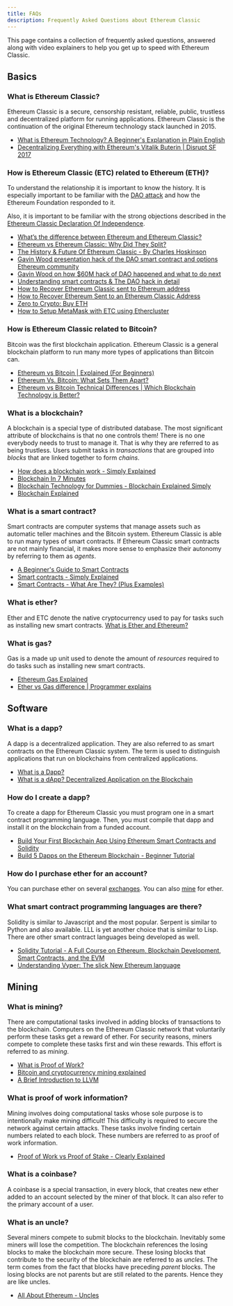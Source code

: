 ```yaml
---
title: FAQs
description: Frequently Asked Questions about Ethereum Classic
---
```


This page contains a collection of frequently asked questions, answered along with video explainers to help you get up to speed with Ethereum Classic.

## Basics

### What is Ethereum Classic?

Ethereum Classic is a secure, censorship resistant, reliable, public, trustless and decentralized platform for running applications. Ethereum Classic is the continuation of the original Ethereum technology stack launched in 2015.

- [What is Ethereum Technology? A Beginner's Explanation in Plain English](https://youtu.be/jxLkbJozKbY)
- [Decentralizing Everything with Ethereum's Vitalik Buterin | Disrupt SF 2017](https://youtu.be/WSN5BaCzsbo)

### How is Ethereum Classic (ETC) related to Ethereum (ETH)?

To understand the relationship it is important to know the history. It is especially important to be familiar with the [DAO attack](http://www.coindesk.com/understanding-dao-hack-journalists) and how the Ethereum Foundation responded to it.

Also, it is important to be familiar with the strong objections described in the [Ethereum Classic Declaration Of Independence](/blog/2016-08-13-declaration-of-independence).

- [What’s the difference between Ethereum and Ethereum Classic?](https://youtu.be/EaC6YwO_H0U)
- [Ethereum vs Ethereum Classic: Why Did They Split?](https://youtu.be/IOuEgLKqqjE)
- [The History & Future Of Ethereum Classic - By Charles Hoskinson](https://youtu.be/SQZB3pAhjP4)
- [Gavin Wood presentation hack of the DAO smart contract and options Ethereum community](https://youtu.be/KaOGtH7J0WE)
- [Gavin Wood on how $60M hack of DAO happened and what to do next](https://youtu.be/JzCGRtGyxvY)
- [Understanding smart contracts & The DAO hack in detail](https://youtu.be/AfyB1VlnLNU)
- [How to Recover Ethereum Classic sent to Ethereum address](https://medium.com/@nesterenkoi565/how-to-recover-ethereum-classic-sent-to-ethereum-address-691aca046f3e)
- [How to Recover Ethereum Sent to an Ethereum Classic Address](https://medium.com/@nesterenkoi565/how-to-recover-ethereum-sent-to-an-ethereum-classic-address-832d56a7d6d9)
- [Zero to Crypto: Buy ETH](https://www.mewtopia.com/zerotocrypto-buy-eth/)
- [How to Setup MetaMask with ETC using Ethercluster](https://www.reddit.com/r/EthereumClassic/comments/eqaokd/sendreceive_etc_transactions_on_metamask_with/)

### How is Ethereum Classic related to Bitcoin?

Bitcoin was the first blockchain application. Ethereum Classic is a general blockchain platform to run many more types of applications than Bitcoin can.

- [Ethereum vs Bitcoin | Explained (For Beginners)](https://youtu.be/d94l-_3B6dM)
- [Ethereum Vs. Bitcoin: What Sets Them Apart?](https://youtu.be/0UBk1e5qnr4)
- [Ethereum vs Bitcoin Technical Differences | Which Blockchain Technology is Better?](https://youtu.be/fdWoNBt6CcY)

### What is a blockchain?

A blockchain is a special type of distributed database. The most significant attribute of blockchains is that no one controls them!  There is no one everybody needs to trust to manage it. That is why they are referred to as being trustless. Users submit tasks in *transactions* that are grouped into *blocks* that are linked together to form *chains*.

- [How does a blockchain work - Simply Explained](https://youtu.be/SSo_EIwHSd4)
- [Blockchain In 7 Minutes](https://youtu.be/yubzJw0uiE4)
- [Blockchain Technology for Dummies - Blockchain Explained Simply](https://youtu.be/2yJqjTiwpxM)
- [Blockchain Explained](https://youtu.be/QphJEO9ZX6s)

### What is a smart contract?

Smart contracts are computer systems that manage assets such as automatic teller machines and the Bitcoin system. Ethereum Classic is able to run many types of smart contracts. If Ethereum Classic smart contracts are not mainly financial, it makes more sense to emphasize their autonomy by referring to them as *agents*.

- [A Beginner's Guide to Smart Contracts](https://youtu.be/RZXJMdAk5zk)
- [Smart contracts - Simply Explained](https://youtu.be/ZE2HxTmxfrI)
- [Smart Contracts - What Are They? (Plus Examples)](https://youtu.be/DhNyD8Cj0dg)

### What is ether?

Ether and ETC denote the native cryptocurrency used to pay for tasks such as installing new smart contracts.
 [What is Ether and Ethereum?](https://youtu.be/fjnovGRQrRE)

### What is gas?

Gas is a made up unit used to denote the amount of *resources* required to do tasks such as installing new smart contracts.

- [Ethereum Gas Explained](https://youtu.be/hQ78FVSv-vs)
- [Ether vs Gas difference | Programmer explains](https://youtu.be/cZ0rYWJzeow)

## Software

### What is a dapp?

A dapp is a decentralized application. They are also referred to as smart contracts on the Ethereum Classic system. The term is used to distinguish applications that run on blockchains from centralized applications.

- [What is a Dapp?](https://youtu.be/CDQX8inMCt0)
- [What is a dApp? Decentralized Application on the Blockchain](https://youtu.be/F50OrwV6Uk8)

### How do I create a dapp?

To create a dapp for Ethereum Classic you must program one in a smart contract programming language. Then, you must compile that dapp and install it on the blockchain from a funded account.

- [Build Your First Blockchain App Using Ethereum Smart Contracts and Solidity](https://youtu.be/coQ5dg8wM2o)
- [Build 5 Dapps on the Ethereum Blockchain - Beginner Tutorial](https://youtu.be/8wMKq7HvbKw)

### How do I purchase ether for an account?

You can purchase ether on several [exchanges](/ecosystem/exchanges). You can also [mine](/development/mining-resources) for ether.

### What smart contract programming languages are there?

Solidity is similar to Javascript and the most popular. Serpent is similar to Python and also available. LLL is yet another choice that is similar to Lisp.  There are other smart contract languages being developed as well.

- [Solidity Tutorial - A Full Course on Ethereum, Blockchain Development, Smart Contracts, and the EVM](https://youtu.be/ipwxYa-F1uY)
- [Understanding Vyper: The slick New Ethereum language](https://youtu.be/rqfM6cxXHB8)

## Mining

### What is mining?

There are computational tasks involved in adding blocks of transactions to the blockchain. Computers on the Ethereum Classic network that voluntarily perform these tasks get a reward of ether. For security reasons, miners compete to complete these tasks first and win these rewards. This effort is referred to as *mining*.

- [What is Proof of Work?](https://youtu.be/3EUAcxhuoU4)
- [Bitcoin and cryptocurrency mining explained](https://youtu.be/kZXXDp0_R-w)
- [A Brief Introduction to LLVM](https://youtu.be/a5-WaD8VV38)

### What is proof of work information?

Mining involves doing computational tasks whose sole purpose is to intentionally make mining difficult! This difficulty is required to secure the network against certain attacks. These tasks involve finding certain numbers related to each block. These numbers are referred to as proof of work information.

- [Proof of Work vs Proof of Stake - Clearly Explained](https://youtu.be/y_hEezRilCY)

### What is a coinbase?

A coinbase is a special transaction, in every block, that creates new ether added to an account selected by the miner of that block.  It can also refer to the primary account of a user.

### What is an uncle?

Several miners compete to submit blocks to the blockchain. Inevitably some miners will lose the competition. The blockchain references the losing blocks to make the blockchain more secure. These losing blocks that contribute to the security of the blockchain are referred to as *uncles*. The term comes from the fact that blocks have preceding *parent* blocks. The losing blocks are not parents but are still related to the parents. Hence they are like uncles.

- [All About Ethereum - Uncles](https://youtu.be/iIhxtuIhT_g)
